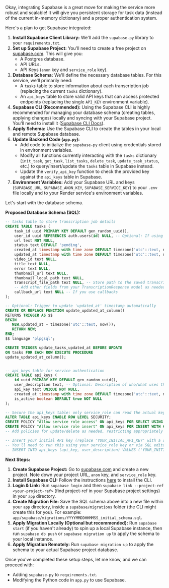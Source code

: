 
Okay, integrating Supabase is a great move for making the service more robust and scalable! It will give you persistent storage for task data (instead of the current in-memory dictionary) and a proper authentication system.

Here's a plan to get Supabase integrated:

1.  **Install Supabase Client Library:** We'll add the `supabase-py` library to your `requirements.txt`.
2.  **Set up Supabase Project:** You'll need to create a free project on [supabase.com](https://supabase.com). This will give you:
    *   A Postgres database.
    *   API URLs.
    *   API Keys (`anon` key and `service_role` key).
3.  **Database Schema:** We'll define the necessary database tables. For this service, we'll primarily need:
    *   A `tasks` table to store information about each transcription job (replacing the current `tasks` dictionary).
    *   An `api_keys` table to store valid API keys that can access protected endpoints (replacing the single `API_KEY` environment variable).
4.  **Supabase CLI (Recommended):** Using the Supabase CLI is highly recommended for managing your database schema (creating tables, applying changes) locally and syncing with your Supabase project. You'll need to install it ([Supabase CLI Docs](https://supabase.com/docs/guides/cli)).
5.  **Apply Schema:** Use the Supabase CLI to create the tables in your local and remote Supabase database.
6.  **Update Backend Code (`app.py`):**
    *   Add code to initialize the `supabase-py` client using credentials stored in environment variables.
    *   Modify all functions currently interacting with the `tasks` dictionary (`init_task`, `get_task`, `list_tasks`, `delete_task`, `update_task_status`, etc.) to query/insert/update the `tasks` table in Supabase instead.
    *   Update the `verify_api_key` function to check the provided key against the `api_keys` table in Supabase.
7.  **Environment Variables:** Add your Supabase URL and keys (`SUPABASE_URL`, `SUPABASE_ANON_KEY`, `SUPABASE_SERVICE_KEY`) to your `.env` file locally and to your Render service's environment variables.

Let's start with the database schema.

**Proposed Database Schema (SQL):**

```sql
-- tasks table to store transcription job details
CREATE TABLE tasks (
    task_id uuid PRIMARY KEY DEFAULT gen_random_uuid(),
    user_id uuid REFERENCES auth.users(id) NULL, -- Optional: If using Supabase user accounts later
    url text NOT NULL,
    status text DEFAULT 'pending',
    created_at timestamp with time zone DEFAULT timezone('utc'::text, now()) NOT NULL,
    updated_at timestamp with time zone DEFAULT timezone('utc'::text, now()) NOT NULL,
    video_id text NULL,
    title text NULL,
    error text NULL,
    thumbnail_url text NULL,
    thumbnail_local_path text NULL,
    transcript_file_path text NULL, -- Store path to the saved transcript file
    -- Add other fields from your TranscriptionResponse model as needed
    callback_url text NULL -- If you use callbacks
);

-- Optional: Trigger to update 'updated_at' timestamp automatically
CREATE OR REPLACE FUNCTION update_updated_at_column()
RETURNS TRIGGER AS $$
BEGIN
   NEW.updated_at = timezone('utc'::text, now());
   RETURN NEW;
END;
$$ language 'plpgsql';

CREATE TRIGGER update_tasks_updated_at BEFORE UPDATE
ON tasks FOR EACH ROW EXECUTE PROCEDURE
update_updated_at_column();


-- api_keys table for service authentication
CREATE TABLE api_keys (
    id uuid PRIMARY KEY DEFAULT gen_random_uuid(),
    user_description text, -- Optional: Description of who/what uses the key
    api_key text UNIQUE NOT NULL,
    created_at timestamp with time zone DEFAULT timezone('utc'::text, now()) NOT NULL,
    is_active boolean DEFAULT true NOT NULL
);

-- Secure the api_keys table: only service_role can read the actual keys
ALTER TABLE api_keys ENABLE ROW LEVEL SECURITY;
CREATE POLICY "Allow service role access" ON api_keys FOR SELECT USING (true);
CREATE POLICY "Allow service role insert" ON api_keys FOR INSERT WITH CHECK (true);
-- Add policies for update/delete as needed, restricting appropriately

-- Insert your initial API key (replace 'YOUR_INITIAL_API_KEY' with a secure random string)
-- You'll need to run this using your service_role key or via SQL editor in Supabase dashboard
-- INSERT INTO api_keys (api_key, user_description) VALUES ('YOUR_INITIAL_API_KEY', 'Initial service key');

```

**Next Steps:**

1.  **Create Supabase Project:** Go to [supabase.com](https://supabase.com) and create a new project. Note down your project URL, `anon` key, and `service_role` key.
2.  **Install Supabase CLI:** Follow the instructions [here](https://supabase.com/docs/guides/cli) to install the CLI.
3.  **Login & Link:** Run `supabase login` and then `supabase link --project-ref <your-project-ref>` (find project-ref in your Supabase project settings) in your `app` directory.
4.  **Create Migration File:** Save the SQL schema above into a new file within your `app` directory, inside a `supabase/migrations` folder (the CLI might create this for you). For example: `app/supabase/migrations/YYYYMMDDHHMMSS_initial_schema.sql`.
5.  **Apply Migration Locally (Optional but recommended):** Run `supabase start` (if you haven't already) to spin up a local Supabase instance, then run `supabase db push` or `supabase migration up` to apply the schema to your local instance.
6.  **Apply Migration Remotely:** Run `supabase migration up` to apply the schema to your actual Supabase project database.

Once you've completed these setup steps, let me know, and we can proceed with:

*   Adding `supabase-py` to `requirements.txt`.
*   Modifying the Python code in `app.py` to use Supabase.
